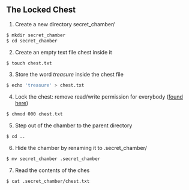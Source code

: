 ## The Locked Chest

1. Create a new directory secret_chamber/
```bash
$ mkdir secret_chamber
$ cd secret_chamber
```
2. Create an empty text file chest inside it
```bash
$ touch chest.txt
```
3. Store the word *treasure* inside the chest file
```bash
$ echo 'treasure' > chest.txt
```
4. Lock the chest: remove read/write permission for everybody
    ([found here](https://www.macinstruct.com/node/415))
```bash
$ chmod 000 chest.txt
```
5. Step out of the chamber to the parent directory
```bash
$ cd ..
````
6. Hide the chamber by renaming it to .secret_chamber/
```bash
$ mv secret_chamber .secret_chamber
````
7. Read the contents of the ches
```bash
$ cat .secret_chamber/chest.txt
```
